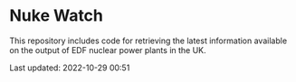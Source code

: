 # Nuke Watch

This repository includes code for retrieving the latest information available on the output of EDF nuclear power plants in the UK.

Last updated: 2022-10-29 00:51